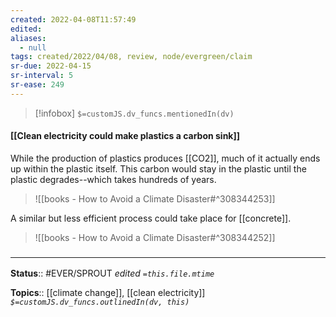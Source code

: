```yaml
---
created: 2022-04-08T11:57:49 
edited: 
aliases:
  - null
tags: created/2022/04/08, review, node/evergreen/claim
sr-due: 2022-04-15
sr-interval: 5
sr-ease: 249
---
```

> [!infobox]
`$=customJS.dv_funcs.mentionedIn(dv)`

#### [[Clean electricity could make plastics a carbon sink]]

While the production of plastics produces [[CO2]],
much of it actually ends up within the plastic itself. 
This carbon would stay in the plastic until the plastic degrades--which takes hundreds of years.

> ![[books - How to Avoid a Climate Disaster#^308344253]]

A similar but less efficient process could take place for [[concrete]].

> ![[books - How to Avoid a Climate Disaster#^308344252]]

### <hr class="footnote"/>

**Status**:: #EVER/SPROUT
*edited `=this.file.mtime`*

**Topics**:: [[climate change]], [[clean electricity]]
*`$=customJS.dv_funcs.outlinedIn(dv, this)`*
